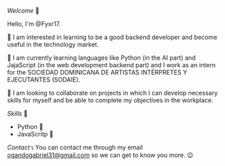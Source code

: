 *Welcome* 👋

Hello, I'm @Fyxr17.

👀 I am interested in learning to be a good backend developer and become useful in the technology market.

🌱 I am currently learning languages ​​like Python (in the AI ​​part) and JajaScript (in the web development backend part) and I work as an intern for the SOCIEDAD DOMINICANA DE ARTISTAS INTÉRPRETES Y EJECUTANTES (SODAIE).
 
💞️ I am looking to collaborate on projects in which I can develop necessary skills for myself and be able to complete my objectives in the workplace.

*Skills* 🎯
- Python 🐍
- JavaScritp 📜

*Contact* 📞
You can contact me through my email ogandogabriel31@gmail.com so we can get to know you more. 😉
